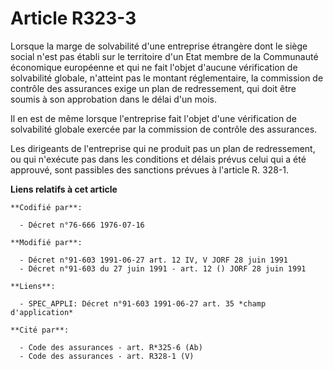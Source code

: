 # Article R323-3

Lorsque la marge de solvabilité d'une entreprise étrangère dont le siège social n'est pas établi sur le territoire d'un Etat
membre de la Communauté économique européenne et qui ne fait l'objet d'aucune vérification de solvabilité globale, n'atteint
pas le montant réglementaire, la commission de contrôle des assurances exige un plan de redressement, qui doit être soumis à
son approbation dans le délai d'un mois.

Il en est de même lorsque l'entreprise fait l'objet d'une vérification de solvabilité globale exercée par la commission de
contrôle des assurances.

Les dirigeants de l'entreprise qui ne produit pas un plan de redressement, ou qui n'exécute pas dans les conditions et délais
prévus celui qui a été approuvé, sont passibles des sanctions prévues à l'article R. 328-1.

**Liens relatifs à cet article**

	**Codifié par**:

	  - Décret n°76-666 1976-07-16

	**Modifié par**:

	  - Décret n°91-603 1991-06-27 art. 12 IV, V JORF 28 juin 1991
	  - Décret n°91-603 du 27 juin 1991 - art. 12 () JORF 28 juin 1991

	**Liens**:

	  - SPEC_APPLI: Décret n°91-603 1991-06-27 art. 35 *champ d'application*

	**Cité par**:

	  - Code des assurances - art. R*325-6 (Ab)
	  - Code des assurances - art. R328-1 (V)
